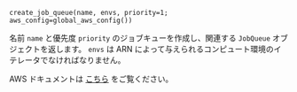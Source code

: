 ```
create_job_queue(name, envs, priority=1; aws_config=global_aws_config())
```

名前 `name` と優先度 `priority` のジョブキューを作成し、関連する `JobQueue` オブジェクトを返します。 `envs` は ARN によって与えられるコンピュート環境のイテレータでなければなりません。

AWS ドキュメントは [こちら](https://docs.aws.amazon.com/batch/latest/APIReference/API_CreateJobQueue.html) をご覧ください。
